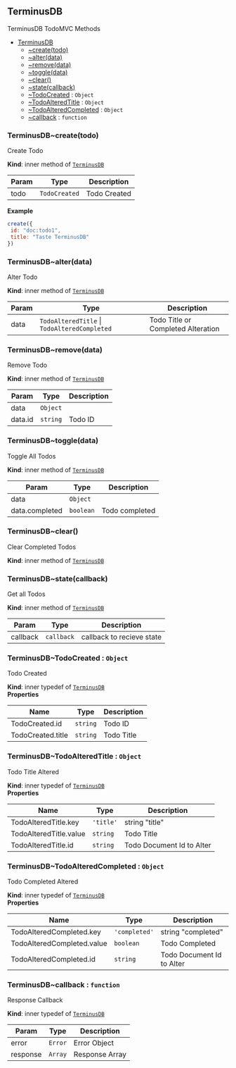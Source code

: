 <a name="module_TerminusDB"></a>

## TerminusDB
TerminusDB TodoMVC Methods


* [TerminusDB](#module_TerminusDB)
    * [~create(todo)](#module_TerminusDB..create)
    * [~alter(data)](#module_TerminusDB..alter)
    * [~remove(data)](#module_TerminusDB..remove)
    * [~toggle(data)](#module_TerminusDB..toggle)
    * [~clear()](#module_TerminusDB..clear)
    * [~state(callback)](#module_TerminusDB..state)
    * [~TodoCreated](#module_TerminusDB..TodoCreated) : <code>Object</code>
    * [~TodoAlteredTitle](#module_TerminusDB..TodoAlteredTitle) : <code>Object</code>
    * [~TodoAlteredCompleted](#module_TerminusDB..TodoAlteredCompleted) : <code>Object</code>
    * [~callback](#module_TerminusDB..callback) : <code>function</code>

<a name="module_TerminusDB..create"></a>

### TerminusDB~create(todo)
Create Todo

**Kind**: inner method of [<code>TerminusDB</code>](#module_TerminusDB)  

| Param | Type | Description |
| --- | --- | --- |
| todo | <code>TodoCreated</code> | Todo Created |

**Example**  
```js
create({
 id: "doc:todo1",
 title: "Taste TerminusDB"
})
```
<a name="module_TerminusDB..alter"></a>

### TerminusDB~alter(data)
Alter Todo

**Kind**: inner method of [<code>TerminusDB</code>](#module_TerminusDB)  

| Param | Type | Description |
| --- | --- | --- |
| data | <code>TodoAlteredTitle</code> \| <code>TodoAlteredCompleted</code> | Todo Title or Completed Alteration |

<a name="module_TerminusDB..remove"></a>

### TerminusDB~remove(data)
Remove Todo

**Kind**: inner method of [<code>TerminusDB</code>](#module_TerminusDB)  

| Param | Type | Description |
| --- | --- | --- |
| data | <code>Object</code> |  |
| data.id | <code>string</code> | Todo ID |

<a name="module_TerminusDB..toggle"></a>

### TerminusDB~toggle(data)
Toggle All Todos

**Kind**: inner method of [<code>TerminusDB</code>](#module_TerminusDB)  

| Param | Type | Description |
| --- | --- | --- |
| data | <code>Object</code> |  |
| data.completed | <code>boolean</code> | Todo completed |

<a name="module_TerminusDB..clear"></a>

### TerminusDB~clear()
Clear Completed Todos

**Kind**: inner method of [<code>TerminusDB</code>](#module_TerminusDB)  
<a name="module_TerminusDB..state"></a>

### TerminusDB~state(callback)
Get all Todos

**Kind**: inner method of [<code>TerminusDB</code>](#module_TerminusDB)  

| Param | Type | Description |
| --- | --- | --- |
| callback | <code>callback</code> | callback to recieve state |

<a name="module_TerminusDB..TodoCreated"></a>

### TerminusDB~TodoCreated : <code>Object</code>
Todo Created

**Kind**: inner typedef of [<code>TerminusDB</code>](#module_TerminusDB)  
**Properties**

| Name | Type | Description |
| --- | --- | --- |
| TodoCreated.id | <code>string</code> | Todo ID |
| TodoCreated.title | <code>string</code> | Todo Title |

<a name="module_TerminusDB..TodoAlteredTitle"></a>

### TerminusDB~TodoAlteredTitle : <code>Object</code>
Todo Title Altered

**Kind**: inner typedef of [<code>TerminusDB</code>](#module_TerminusDB)  
**Properties**

| Name | Type | Description |
| --- | --- | --- |
| TodoAlteredTitle.key | <code>&#x27;title&#x27;</code> | string "title" |
| TodoAlteredTitle.value | <code>string</code> | Todo Title |
| TodoAlteredTitle.id | <code>string</code> | Todo Document Id to Alter |

<a name="module_TerminusDB..TodoAlteredCompleted"></a>

### TerminusDB~TodoAlteredCompleted : <code>Object</code>
Todo Completed Altered

**Kind**: inner typedef of [<code>TerminusDB</code>](#module_TerminusDB)  
**Properties**

| Name | Type | Description |
| --- | --- | --- |
| TodoAlteredCompleted.key | <code>&#x27;completed&#x27;</code> | string "completed" |
| TodoAlteredCompleted.value | <code>boolean</code> | Todo Completed |
| TodoAlteredCompleted.id | <code>string</code> | Todo Document Id to Alter |

<a name="module_TerminusDB..callback"></a>

### TerminusDB~callback : <code>function</code>
Response Callback

**Kind**: inner typedef of [<code>TerminusDB</code>](#module_TerminusDB)  

| Param | Type | Description |
| --- | --- | --- |
| error | <code>Error</code> | Error Object |
| response | <code>Array</code> | Response Array |

